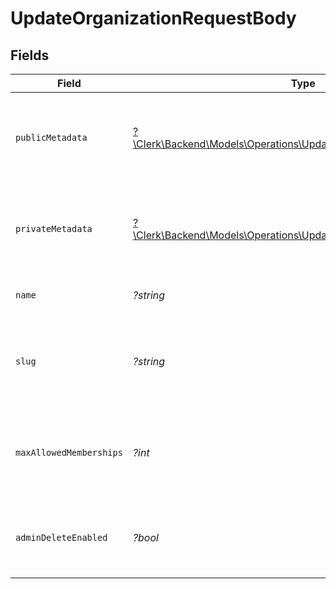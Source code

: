 # UpdateOrganizationRequestBody


## Fields

| Field                                                                                                                               | Type                                                                                                                                | Required                                                                                                                            | Description                                                                                                                         |
| ----------------------------------------------------------------------------------------------------------------------------------- | ----------------------------------------------------------------------------------------------------------------------------------- | ----------------------------------------------------------------------------------------------------------------------------------- | ----------------------------------------------------------------------------------------------------------------------------------- |
| `publicMetadata`                                                                                                                    | [?\Clerk\Backend\Models\Operations\UpdateOrganizationPublicMetadata](../../Models/Operations/UpdateOrganizationPublicMetadata.md)   | :heavy_minus_sign:                                                                                                                  | Metadata saved on the organization, that is visible to both your frontend and backend.                                              |
| `privateMetadata`                                                                                                                   | [?\Clerk\Backend\Models\Operations\UpdateOrganizationPrivateMetadata](../../Models/Operations/UpdateOrganizationPrivateMetadata.md) | :heavy_minus_sign:                                                                                                                  | Metadata saved on the organization that is only visible to your backend.                                                            |
| `name`                                                                                                                              | *?string*                                                                                                                           | :heavy_minus_sign:                                                                                                                  | The new name of the organization                                                                                                    |
| `slug`                                                                                                                              | *?string*                                                                                                                           | :heavy_minus_sign:                                                                                                                  | The new slug of the organization, which needs to be unique in the instance                                                          |
| `maxAllowedMemberships`                                                                                                             | *?int*                                                                                                                              | :heavy_minus_sign:                                                                                                                  | The maximum number of memberships allowed for this organization                                                                     |
| `adminDeleteEnabled`                                                                                                                | *?bool*                                                                                                                             | :heavy_minus_sign:                                                                                                                  | If true, an admin can delete this organization with the Frontend API.                                                               |